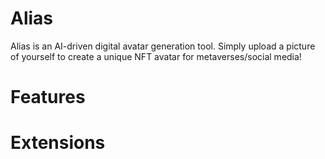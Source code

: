 # Alias

Alias is an AI-driven digital avatar generation tool. Simply upload a picture of yourself to create a unique NFT avatar for metaverses/social media!

# Features

# Extensions